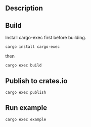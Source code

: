 ## Description



## Build

Install cargo-exec first before building.

```
cargo install cargo-exec
```

then

```
cargo exec build
```

## Publish to crates.io

```
cargo exec publish
```

## Run example

```
cargo exec example
```

